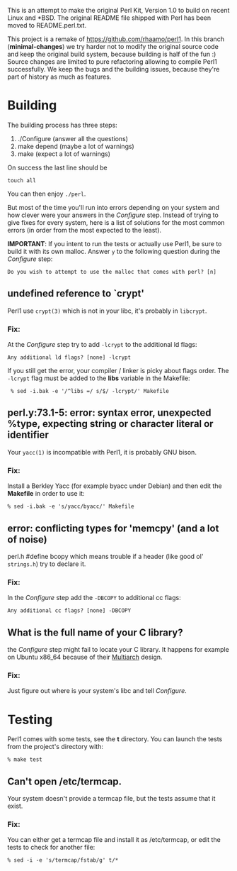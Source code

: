 This is an attempt to make the original Perl Kit, Version 1.0 to build on
recent Linux and \*BSD. The original README file shipped with Perl has been
moved to README.perl.txt.

This project is a remake of https://github.com/rhaamo/perl1. In this branch
(**minimal-changes**) we try harder not to modify the original source code and
keep the original build system, because building is half of the fun :) Source
changes are limited to pure refactoring allowing to compile Perl1 successfully.
We keep the bugs and the building issues, because they're part of history as
much as features.

Building
========
The building process has three steps:

1. ./Configure (answer all the questions)
2. make depend (maybe a lot of warnings)
3. make (expect a lot of warnings)

On success the last line should be

	touch all

You can then enjoy `./perl`.

But most of the time you'll run into errors depending on your system and how
clever were your answers in the *Configure* step. Instead of trying to give
fixes for every system, here is a list of solutions for the most common errors
(in order from the most expected to the least).

**IMPORTANT**: If you intent to run the tests or actually use Perl1, be sure to
build it with its own malloc. Answer `y` to the following question during the
*Configure* step:

	Do you wish to attempt to use the malloc that comes with perl? [n]


undefined reference to \`crypt'
------------------------------
Perl1 use `crypt(3)` which is not in your libc, it's probably in `libcrypt`.

### Fix:
At the *Configure* step try to add `-lcrypt` to the additional ld flags:

	Any additional ld flags? [none] -lcrypt

If you still get the error, your compiler / linker is picky about flags order.
The `-lcrypt` flag must be added to the **libs** variable in the Makefile:

	 % sed -i.bak -e '/^libs =/ s/$/ -lcrypt/' Makefile

perl.y:73.1-5: error: syntax error, unexpected %type, expecting string or character literal or identifier
---------------------------------------------------------------------------------------------------------
Your `yacc(1)` is incompatible with Perl1, it is probably GNU bison.

### Fix:
Install a Berkley Yacc (for example byacc under Debian) and then edit the
**Makefile** in order to use it:

	% sed -i.bak -e 's/yacc/byacc/' Makefile

error: conflicting types for 'memcpy' (and a lot of noise)
----------------------------------------------------------
perl.h #define bcopy which means trouble if a header (like good ol'
`strings.h`) try to declare it.

### Fix:
In the *Configure* step add the `-DBCOPY` to additional cc flags:

	Any additional cc flags? [none] -DBCOPY

What is the full name of your C library?
----------------------------------------
the *Configure* step might fail to locate your C library. It happens for
example on Ubuntu x86\_64 because of their
[Multiarch](https://wiki.ubuntu.com/MultiarchSpec) design.

### Fix:
Just figure out where is your system's libc and tell *Configure*.


Testing
=======
Perl1 comes with some tests, see the **t** directory. You can launch the tests
from the project's directory with:

	% make test

Can't open /etc/termcap.
------------------------
Your system doesn't provide a termcap file, but the tests assume that it exist.

### Fix:
You can either get a termcap file and install it as /etc/termcap, or edit the
tests to check for another file:

	% sed -i -e 's/termcap/fstab/g' t/*
